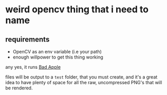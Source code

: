 # weird opencv thing that i need to name

## requirements
- OpenCV as an env variable (i.e your path)
- enough willpower to get this thing working


any yes, it runs [Bad Apple](https://github.com/AnOpenSauceDev/java-experiments/tree/master/src/main/resources/demos)

files will be output to a `test` folder, that you must create,
and it's a great idea to have plenty of space for all the raw, uncompressed PNG's that will be rendered.
